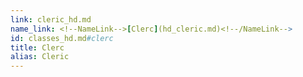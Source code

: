 ```yaml
---
link: cleric_hd.md
name_link: <!--NameLink-->[Clerc](hd_cleric.md)<!--/NameLink-->
id: classes_hd.md#clerc
title: Clerc
alias: Cleric
---
```


